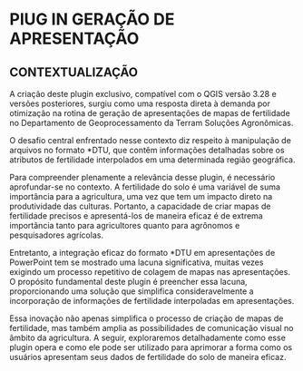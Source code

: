 # PlUG IN GERAÇÃO DE APRESENTAÇÃO
## CONTEXTUALIZAÇÃO
A criação deste plugin exclusivo, compatível com o QGIS versão 3.28 e versões posteriores, surgiu como uma resposta direta à demanda por otimização na rotina de geração de apresentações de mapas de fertilidade no Departamento de Geoprocessamento da Terram Soluções Agronômicas.

O desafio central enfrentado nesse contexto diz respeito à manipulação de arquivos no formato *DTU, que contêm informações detalhadas sobre os atributos de fertilidade interpolados em uma determinada região geográfica.

Para compreender plenamente a relevância desse plugin, é necessário aprofundar-se no contexto. A fertilidade do solo é uma variável de suma importância para a agricultura, uma vez que tem um impacto direto na produtividade das culturas. Portanto, a capacidade de criar mapas de fertilidade precisos e apresentá-los de maneira eficaz é de extrema importância tanto para agricultores quanto para agrônomos e pesquisadores agrícolas.

Entretanto, a integração eficaz do formato *DTU em apresentações de PowerPoint tem se mostrado uma lacuna significativa, muitas vezes exigindo um processo repetitivo de colagem de mapas nas apresentações. O propósito fundamental deste plugin é preencher essa lacuna, proporcionando uma solução que simplifica consideravelmente a incorporação de informações de fertilidade interpoladas em apresentações.

Essa inovação não apenas simplifica o processo de criação de mapas de fertilidade, mas também amplia as possibilidades de comunicação visual no âmbito da agricultura. A seguir, exploraremos detalhadamente como esse plugin  opera e como ele pode ser utilizado para aprimorar a forma como os usuários apresentam seus dados de fertilidade do solo de maneira eficaz.


